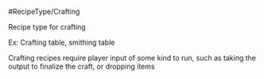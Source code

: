 #RecipeType/Crafting

Recipe type for crafting

Ex: Crafting table, smithing table

Crafting recipes require player input of some kind to run, such as taking the output to finalize the craft, or dropping items